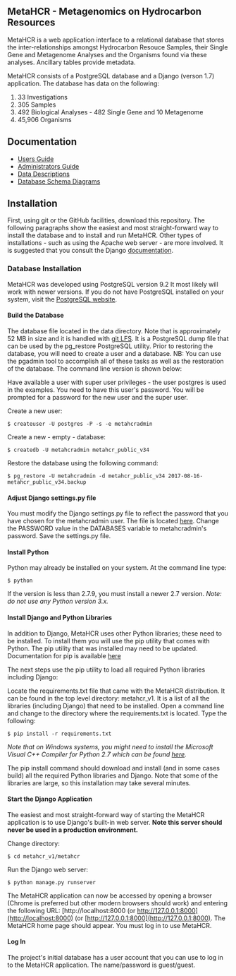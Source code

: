 ## MetaHCR - Metagenomics on Hydrocarbon Resources

MetaHCR is a web application interface to a relational
database that stores the inter-relationships amongst
Hydrocarbon Resouce Samples, their Single Gene and
Metagenome Analyses and the Organisms found via these
analyses. Ancillary tables provide metadata.

MetaHCR consists of a PostgreSQL database and a Django (verson 1.7) application. The database
has data on the following:
1. 33 Investigations
2. 305 Samples
3. 492 Biological Analyses - 482 Single Gene and 10 Metagenome
4. 45,906 Organisms

## Documentation
* [Users Guide](https://github.com/metahcr/metahcr_v1/blob/master/docs/MetaHCRUsersGuide-v1.0.pdf)
* [Administrators Guide](https://github.com/metahcr/metahcr_v1/blob/master/docs/MetaHCRAdminGuide-v1.0.pdf)
* [Data Descriptions](https://github.com/metahcr/metahcr_v1/blob/master/docs/MetaHCRData-v1.0.pdf)
* [Database Schema Diagrams](https://github.com/metahcr/metahcr_v1/blob/master/docs/schemas/index.html)

## Installation
First, using git or the GitHub facilities, download this repository. The
following paragraphs show the easiest and most straight-forward way to
install the database and to install and run MetaHCR. Other types of
installations - such as using the Apache web server - are more involved.
It is suggested that you consult the Django [documentation](https://docs.djangoproject.com/en/1.7/howto/deployment/).

### Database Installation
MetaHCR was developed using PostgreSQL version 9.2 It most likely will work
with newer versions. If you do not have PostgreSQL installed on your system,
visit the [PostgreSQL website](https://www.postgresql.org/download/).
#### Build the Database

The database file located in the data directory. Note that is approximately 52 MB in size and it is handled with [git LFS](https://git-lfs.github.com/). It is a PostgreSQL
dump file that can be used by the pg_restore PostgreSQL utility. Prior to
restoring the database, you will need to create a user and a database. NB: You can
use the pgadmin tool to accomplish all of these tasks as well as the restoration
of the database. The command line version is shown below:

Have available a user with super user privileges - the user postgres is
used in the examples. You need to have this user's password. You will be prompted for a password for the new user and the super user.

Create a new user:

`$ createuser -U postgres -P -s -e metahcradmin`

Create a new - empty - database:

`$ createdb -U metahcradmin metahcr_public_v34`

Restore the database using the following command:

`$ pg_restore -U metahcradmin -d metahcr_public_v34 2017-08-16-metahcr_public_v34.backup`

#### Adjust Django settings.py file
You must modify the Django settings.py file to reflect the password
that you have chosen for the metahcradmin user. The file is located [here](https://github.com/metahcr/metahcr_v1/blob/master/metahcr/metahcr/settings.py).
Change the PASSWORD value in the DATABASES variable to metahcradmin's password. Save the settings.py file.

#### Install Python
Python may already be installed on your system. At the command line type:

`$ python`

If the version is less than 2.7.9, you must install a newer 2.7 version. *Note:
do not use any Python version 3.x.*
#### Install Django and Python Libraries
In addition to Django, MetaHCR uses other Python libraries; these need
to be installed. To install them you will use the pip utility that comes
with Python. The pip utility that was installed may need to be updated.
Documentation for pip is available [here](https://pip.pypa.io/en/stable/)

The next steps use the pip utility to load all required Python libraries
including Django:

Locate the requirements.txt file that came with the MetaHCR distribution.
It can be found in the top level directory: metahcr_v1. It is a list of
all the libraries (including Django) that need to be installed.
Open a command line and change to the directory where the requirements.txt is located.
Type the following:

`$ pip install -r requirements.txt`

*Note that on Windows systems, you might need to install the Microsoft
Visual C++ Compiler for Python 2.7 which can be found
[here](https://www.microsoft.com/en-us/download/details.aspx?id=44266).*

The pip install command should download and install (and in some cases build)
all the required Python libraries and Django. Note that some of the
libraries are large, so this installation may take several minutes.

#### Start the Django Application
The easiest and most straight-forward way of starting the MetaHCR application
is to use Django's built-in web server. **Note this server should never be
used in a production environment.**

Change directory:

`$ cd metahcr_v1/metahcr`

Run the Django web server:

`$ python manage.py runserver`

The MetaHCR application can now be accessed by opening a browser (Chrome
is preferred but other modern browsers should work) and entering the
following URL: [http://localhost:8000 (or http://127.0.0.1:8000](http://localhost:8000)
(or [http://127.0.0.1:8000](http://127.0.0.1:8000). The MetaHCR home page
should appear. You must log in to use MetaHCR.

#### Log In
The project's initial database has a user account that you can use to log in to
the MetaHCR application. The name/password is guest/guest.
